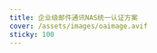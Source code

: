 ```yaml
---
title: 企业级邮件通讯NAS统一认证方案
cover: /assets/images/oaimage.avif
sticky: 100
---
```


<!-- </ AutoCatalog> -->
